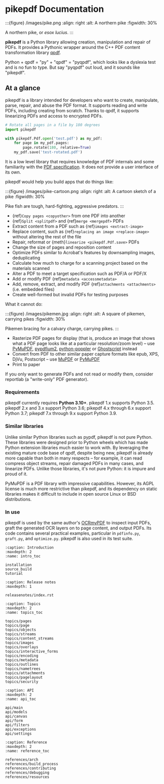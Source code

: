 # pikepdf Documentation

:::{figure} /images/pike.png
:align: right
:alt: A northern pike
:figwidth: 30%

A northern pike, or *esox lucius*.
:::

**pikepdf** is a Python library allowing creation, manipulation and repair of
PDFs. It provides a Pythonic wrapper around the C++ PDF content transformation
library [qpdf](https://qpdf.org).

Python + qpdf = "py" + "qpdf" = "pyqpdf", which looks like a dyslexia test and
is no fun to type. But say "pyqpdf" out loud, and it sounds like "pikepdf".

## At a glance

pikepdf is a library intended for developers who want to create, manipulate, parse,
repair, and abuse the PDF format. It supports reading and write PDFs, including
creating from scratch. Thanks to qpdf, it supports linearizing PDFs and access
to encrypted PDFs.

```python
# Rotate all pages in a file by 180 degrees
import pikepdf

with pikepdf.Pdf.open('test.pdf') as my_pdf:
    for page in my_pdf.pages:
        page.rotate(180, relative=True)
    my_pdf.save('test-rotated.pdf')
```

It is a low level library that requires knowledge of PDF internals and some
familiarity with the [PDF specification](https://opensource.adobe.com/dc-acrobat-sdk-docs/standards/pdfstandards/pdf/PDF32000_2008.pdf).
It does not provide a user interface of its own.

pikepdf would help you build apps that do things like:

:::{figure} /images/pike-cartoon.png
:align: right
:alt: A cartoon sketch of a pike
:figwidth: 30%

Pike fish are tough, hard-fighting, aggressive predators.
:::

- {ref}`Copy pages <copyother>` from one PDF into another
- {ref}`Split <splitpdf>` and {ref}`merge <mergepdf>` PDFs
- Extract content from a PDF such as {ref}`images <extract-image>`
- Replace content, such as {ref}`replacing an image <replace-image>` without
  altering the rest of the file
- Repair, reformat or {meth}`linearize <pikepdf.Pdf.save>` PDFs
- Change the size of pages and reposition content
- Optimize PDFs similar to Acrobat's features by downsampling images,
  deduplicating
- Calculate how much to charge for a scanning project based on the materials
  scanned
- Alter a PDF to meet a target specification such as PDF/A or PDF/X
- Add or modify PDF {ref}`metadata <accessmetadata>`
- Add, remove, extract, and modify PDF {ref}`attachments <attachments>`
  (i.e. embedded files)
- Create well-formed but invalid PDFs for testing purposes

What it cannot do:

:::{figure} /images/pikemen.jpg
:align: right
:alt: A square of pikemen, carrying pikes
:figwidth: 30%

Pikemen bracing for a calvary charge, carrying pikes.
:::

- Rasterize PDF pages for display (that is, produce an image that shows what
  a PDF page looks like at a particular resolution/zoom level) – use
  [PyMuPDF], [pypdfium2], [python-poppler] or [Ghostscript] instead
- Convert from PDF to other similar paper capture formats like epub, XPS, DjVu,
  Postscript – use [MuPDF] or [PyMuPDF]
- Print to paper

If you only want to generate PDFs and not read or modify them, consider
reportlab (a "write-only" PDF generator).

### Requirements

pikepdf currently requires **Python 3.10+**. pikepdf 1.x supports Python 3.5.
pikepdf 2.x and 3.x support Python 3.6; pikepdf 4.x through 6.x support Python
3.7; pikepdf 7.x through 9.x support Python 3.9.

### Similar libraries

Unlike similar Python libraries such as pypdf, pikepdf is not pure
Python. These libraries were designed prior to Python wheels which has made Python
extension libraries much easier to work with. By leveraging the existing mature
code base of qpdf, despite being new, pikepdf is already more capable than both
in many respects – for example, it can read compress object streams, repair
damaged PDFs in many cases, and linearize PDFs. Unlike those libraries, it's not
pure Python: it is impure and proud of it.

PyMuPDF is a PDF library with impressive capabilities. However, its AGPL license
is much more restrictive than pikepdf, and its dependency on static libraries
makes it difficult to include in open source Linux or BSD distributions.

### In use

pikepdf is used by the same author's [OCRmyPDF](https://github.com/jbarlow83/OCRmyPDF) to inspect input PDFs, graft the
generated OCR layers on to page content, and output PDFs. Its code contains several
practical examples, particular in `pdfinfo.py`, `graft.py`, and
`optimize.py`. pikepdf is also used in its test suite.

```{toctree}
:caption: Introduction
:maxdepth: 2
:name: intro_toc

installation
source_build
tutorial
```

```{toctree}
:caption: Release notes
:maxdepth: 1

releasenotes/index.rst
```

```{toctree}
:caption: Topics
:maxdepth: 2
:name: topics_toc

topics/pages
topics/page
topics/objects
topics/streams
topics/content_streams
topics/images
topics/overlays
topics/interactive_forms
topics/encoding
topics/metadata
topics/outlines
topics/nametrees
topics/attachments
topics/pagelayout
topics/security
```

```{toctree}
:caption: API
:maxdepth: 2
:name: api_toc

api/main
api/models
api/canvas
api/form
api/filters
api/exceptions
api/settings
```

```{toctree}
:caption: Reference
:maxdepth: 2
:name: reference_toc

references/arch
references/build_process
references/contributing
references/debugging
references/resources
```

[ghostscript]: https://github.com/ArtifexSoftware/ghostpdl
[mupdf]: https://github.com/ArtifexSoftware/mupdf
[pymupdf]: https://github.com/pymupdf/PyMuPDF
[pypdfium2]: https://github.com/pypdfium2-team/pypdfium2
[python-poppler]: https://github.com/cbrunet/python-poppler
